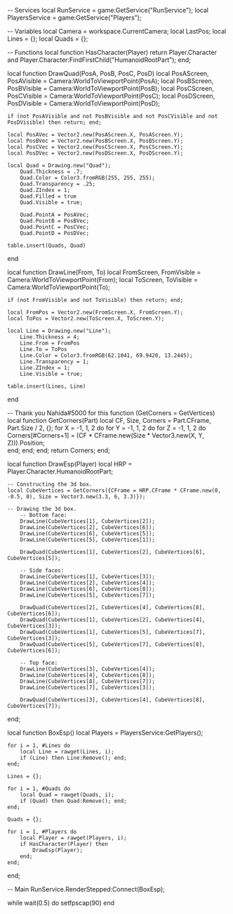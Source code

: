 -- Services
local RunService = game:GetService("RunService");
local PlayersService = game:GetService("Players");

-- Variables
local Camera = workspace.CurrentCamera;
local LastPos;
local Lines = {};
local Quads = {};

-- Functions
local function HasCharacter(Player)
    return Player.Character and Player.Character:FindFirstChild("HumanoidRootPart");
end;

local function DrawQuad(PosA, PosB, PosC, PosD)
    local PosAScreen, PosAVisible = Camera:WorldToViewportPoint(PosA);
    local PosBScreen, PosBVisible = Camera:WorldToViewportPoint(PosB);
    local PosCScreen, PosCVisible = Camera:WorldToViewportPoint(PosC);
    local PosDScreen, PosDVisible = Camera:WorldToViewportPoint(PosD);

    if (not PosAVisible and not PosBVisible and not PosCVisible and not PosDVisible) then return; end;

    local PosAVec = Vector2.new(PosAScreen.X, PosAScreen.Y);
    local PosBVec = Vector2.new(PosBScreen.X, PosBScreen.Y);
    local PosCVec = Vector2.new(PosCScreen.X, PosCScreen.Y);
    local PosDVec = Vector2.new(PosDScreen.X, PosDScreen.Y);

    local Quad = Drawing.new("Quad");
        Quad.Thickness = .7;
        Quad.Color = Color3.fromRGB(255, 255, 255);
        Quad.Transparency = .25;
        Quad.ZIndex = 1;
        Quad.Filled = true
        Quad.Visible = true;

        Quad.PointA = PosAVec;
        Quad.PointB = PosBVec;
        Quad.PointC = PosCVec;
        Quad.PointD = PosDVec;

    table.insert(Quads, Quad)
end

local function DrawLine(From, To)
    local FromScreen, FromVisible = Camera:WorldToViewportPoint(From);
    local ToScreen, ToVisible = Camera:WorldToViewportPoint(To);

    if (not FromVisible and not ToVisible) then return; end;

    local FromPos = Vector2.new(FromScreen.X, FromScreen.Y);
    local ToPos = Vector2.new(ToScreen.X, ToScreen.Y);

    local Line = Drawing.new("Line");
        Line.Thickness = 4;
        Line.From = FromPos
        Line.To = ToPos
        Line.Color = Color3.fromRGB(62.1041, 69.9420, 13.2445);
        Line.Transparency = 1;
        Line.ZIndex = 1;
        Line.Visible = true;

    table.insert(Lines, Line)
end

-- Thank you Nahida#5000 for this function (GetCorners = GetVertices)
local function GetCorners(Part)
    local CF, Size, Corners = Part.CFrame, Part.Size / 2, {};
    for X = -1, 1, 2 do for Y = -1, 1, 2 do for Z = -1, 1, 2 do
        Corners[#Corners+1] = (CF * CFrame.new(Size * Vector3.new(X, Y, Z))).Position;      
    end; end; end;
    return Corners;
end;

local function DrawEsp(Player)
    local HRP = Player.Character.HumanoidRootPart;

    -- Constructing the 3d box.
    local CubeVertices = GetCorners({CFrame = HRP.CFrame * CFrame.new(0, -0.5, 0), Size = Vector3.new(3.3, 6, 3.3)});

    -- Drawing the 3d box.
        -- Bottom face:
        DrawLine(CubeVertices[1], CubeVertices[2]);
        DrawLine(CubeVertices[2], CubeVertices[6]);
        DrawLine(CubeVertices[6], CubeVertices[5]);
        DrawLine(CubeVertices[5], CubeVertices[1]);

        DrawQuad(CubeVertices[1], CubeVertices[2], CubeVertices[6], CubeVertices[5]);
       
        -- Side faces:
        DrawLine(CubeVertices[1], CubeVertices[3]);
        DrawLine(CubeVertices[2], CubeVertices[4]);
        DrawLine(CubeVertices[6], CubeVertices[8]);
        DrawLine(CubeVertices[5], CubeVertices[7]);

        DrawQuad(CubeVertices[2], CubeVertices[4], CubeVertices[8], CubeVertices[6]);
        DrawQuad(CubeVertices[1], CubeVertices[2], CubeVertices[4], CubeVertices[3]);
        DrawQuad(CubeVertices[1], CubeVertices[5], CubeVertices[7], CubeVertices[3]);
        DrawQuad(CubeVertices[5], CubeVertices[7], CubeVertices[8], CubeVertices[6]);

        -- Top face:
        DrawLine(CubeVertices[3], CubeVertices[4]);
        DrawLine(CubeVertices[4], CubeVertices[8]);
        DrawLine(CubeVertices[8], CubeVertices[7]);
        DrawLine(CubeVertices[7], CubeVertices[3]);
       
        DrawQuad(CubeVertices[3], CubeVertices[4], CubeVertices[8], CubeVertices[7]);
end;

local function BoxEsp()
    local Players = PlayersService:GetPlayers();

    for i = 1, #Lines do
        local Line = rawget(Lines, i);
        if (Line) then Line:Remove(); end;
    end;

    Lines = {};

    for i = 1, #Quads do
        local Quad = rawget(Quads, i);
        if (Quad) then Quad:Remove(); end;
    end;

    Quads = {};

    for i = 1, #Players do
        local Player = rawget(Players, i);
        if HasCharacter(Player) then
            DrawEsp(Player);
        end;
    end;
end;

-- Main
RunService.RenderStepped:Connect(BoxEsp);

while wait(0.5) do
setfpscap(90)
end


